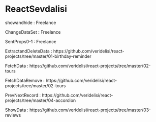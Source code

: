 # ReactSevdalisi
<p> showandhide : Freelance </p>
<p> ChangeDataSet : Freelance </p>
<p> SentProps0-1 : Freelance </p>
<p> ExtractandDeleteData : https://github.com/veridelisi/react-projects/tree/master/01-birthday-reminder </p>
<p>FetchData : https://github.com/veridelisi/react-projects/tree/master/02-tours</p>
<p>FetchDataRemove : https://github.com/veridelisi/react-projects/tree/master/02-tours</p>
<p>PrevNextRecord : https://github.com/veridelisi/react-projects/tree/master/04-accordion</p>
<p>ShowData : https://github.com/veridelisi/react-projects/tree/master/03-reviews</p>
